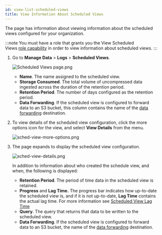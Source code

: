 ```yaml
---
id: view-list-scheduled-views
title: View Information About Scheduled Views
---
```



The page has information about viewing information about the scheduled views configured for your organization.

:::note
You must have a role that grants you the View Scheduled Views [role capability](view-list-scheduled-views.md) in order to view information about scheduled views.
:::

1. Go to **Manage Data** \> **Logs** \> **Scheduled Views**.

    ![Scheduled Views page.png](/img/scheduled-views/Scheduled-Views-page.png)

    * **Name**. The name assigned to the scheduled view.
    * **Storage Consumed**. The total volume of uncompressed data ingested across the duration of the retention period.
    * **Retention Period**. The number of days configured as the retention period.
    * **Data Forwarding**. If the scheduled view is configured to forward data to an S3 bucket, this column contains the name of the [data forwarding](../data-forwarding/amazon-s3-bucket.md) destination.  

1. To view details of the scheduled view configuration, click the more options icon for the view, and select **View Details** from the menu.

    ![sched-view-more-options.png](/img/scheduled-views/sched-view-more-options.png)

1. The page expands to display the scheduled view configuration.

    ![sched-view-details.png](/img/scheduled-views/sched-view-details.png)

    In addition to information about who created the schedule view, and when, the following is displayed:

    * **Retention Period**. The period of time data in the scheduled view is retained. 
    * **Progress** and **Lag Time.** The progress bar indicates how up-to-date the scheduled view is, and if it is not up-to-date, **Lag Time** contains the actual lag time. For more information see [Scheduled View Lag Time](scheduled-view-lag-time.md)
    * **Query**. The query that returns that data to be written to the scheduled view.
    * **Data Forwarding**. If the scheduled view is configured to forward data to an S3 bucket, the name of the [data forwarding](../data-forwarding/amazon-s3-bucket.md) destination.  
